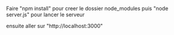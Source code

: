 Faire "npm install" pour creer le dossier node_modules
puis "node server.js" pour lancer le serveur

ensuite aller sur "http://localhost:3000"
